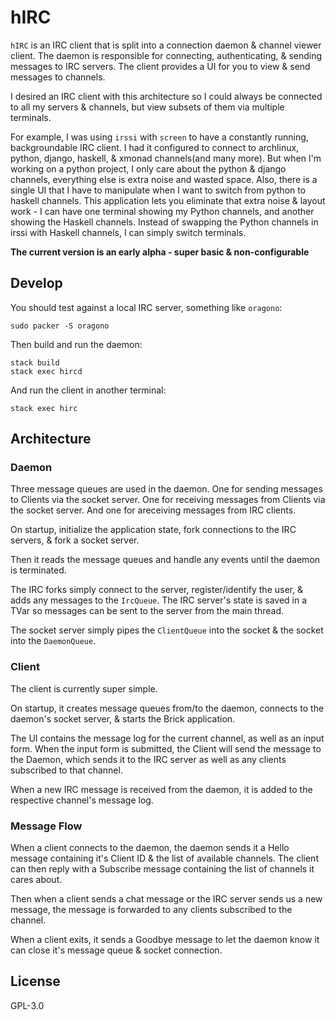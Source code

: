 # hIRC

`hIRC` is an IRC client that is split into a connection daemon & channel viewer
client. The daemon is responsible for connecting, authenticating, & sending
messages to IRC servers. The client provides a UI for you to view & send
messages to channels.

I desired an IRC client with this architecture so I could always be connected
to all my servers & channels, but view subsets of them via multiple terminals.

For example, I was using `irssi` with `screen` to have a constantly running,
backgroundable IRC client. I had it configured to connect to archlinux, python,
django, haskell, & xmonad channels(and many more). But when I'm working on a
python project, I only care about the python & django channels, everything else
is extra noise and wasted space. Also, there is a single UI that I have to
manipulate when I want to switch from python to haskell channels. This
application lets you eliminate that extra noise & layout work - I can have one
terminal showing my Python channels, and another showing the Haskell channels.
Instead of swapping the Python channels in irssi with Haskell channels, I can
simply switch terminals.

**The current version is an early alpha - super basic & non-configurable**


## Develop

You should test against a local IRC server, something like `oragono`:

    sudo packer -S oragono

Then build and run the daemon:

    stack build
    stack exec hircd

And run the client in another terminal:

    stack exec hirc


## Architecture

### Daemon

Three message queues are used in the daemon. One for sending messages to
Clients via the socket server. One for receiving messages from Clients via the
socket server. And one for areceiving messages from IRC clients.

On startup, initialize the application state, fork connections to the IRC
servers, & fork a socket server.

Then it reads the message queues and handle any events until the daemon is
terminated.

The IRC forks simply connect to the server, register/identify the user, & adds
any messages to the `IrcQueue`. The IRC server's state is saved in a TVar so
messages can be sent to the server from the main thread.

The socket server simply pipes the `ClientQueue` into the socket & the socket
into the `DaemonQueue`.


### Client

The client is currently super simple.

On startup, it creates message queues from/to the daemon, connects to the
daemon's socket server, & starts the Brick application.

The UI contains the message log for the current channel, as well as an input
form. When the input form is submitted, the Client will send the message to the
Daemon, which sends it to the IRC server as well as any clients subscribed to
that channel.

When a new IRC message is received from the daemon, it is added to the
respective channel's message log.


### Message Flow

When a client connects to the daemon, the daemon sends it a Hello message
containing it's Client ID & the list of available channels. The client can then
reply with a Subscribe message containing the list of channels it cares about.

Then when a client sends a chat message or the IRC server sends us a new
message, the message is forwarded to any clients subscribed to the channel.

When a client exits, it sends a Goodbye message to let the daemon know it can
close it's message queue & socket connection.


## License

GPL-3.0
